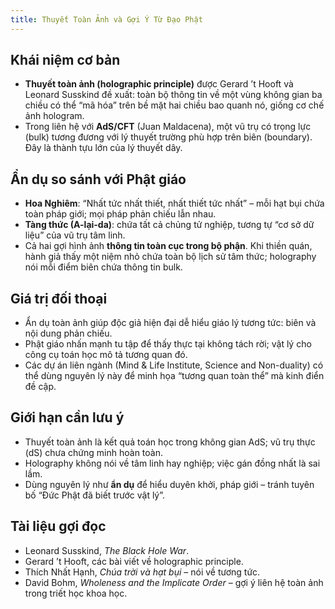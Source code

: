 ```yaml
---
title: Thuyết Toàn Ảnh và Gợi Ý Từ Đạo Phật
---
```


## Khái niệm cơ bản

- **Thuyết toàn ảnh (holographic principle)** được Gerard ’t Hooft và Leonard Susskind đề xuất: toàn bộ thông tin về một vùng không gian ba chiều có thể “mã hóa” trên bề mặt hai chiều bao quanh nó, giống cơ chế ảnh hologram.
- Trong liên hệ với **AdS/CFT** (Juan Maldacena), một vũ trụ có trọng lực (bulk) tương đương với lý thuyết trường phù hợp trên biên (boundary). Đây là thành tựu lớn của lý thuyết dây.

## Ẩn dụ so sánh với Phật giáo

- **Hoa Nghiêm**: “Nhất tức nhất thiết, nhất thiết tức nhất” – mỗi hạt bụi chứa toàn pháp giới; mọi pháp phản chiếu lẫn nhau.
- **Tàng thức (A-lại-da)**: chứa tất cả chủng tử nghiệp, tương tự “cơ sở dữ liệu” của vũ trụ tâm linh.
- Cả hai gợi hình ảnh **thông tin toàn cục trong bộ phận**. Khi thiền quán, hành giả thấy một niệm nhỏ chứa toàn bộ lịch sử tâm thức; holography nói mỗi điểm biên chứa thông tin bulk.

## Giá trị đối thoại

- Ẩn dụ toàn ảnh giúp độc giả hiện đại dễ hiểu giáo lý tương tức: biên và nội dung phản chiếu.
- Phật giáo nhấn mạnh tu tập để thấy thực tại không tách rời; vật lý cho công cụ toán học mô tả tương quan đó.
- Các dự án liên ngành (Mind & Life Institute, Science and Non-duality) có thể dùng nguyên lý này để minh họa “tương quan toàn thể” mà kinh điển đề cập.

## Giới hạn cần lưu ý

- Thuyết toàn ảnh là kết quả toán học trong không gian AdS; vũ trụ thực (dS) chưa chứng minh hoàn toàn.
- Holography không nói về tâm linh hay nghiệp; việc gán đồng nhất là sai lầm.
- Dùng nguyên lý như **ẩn dụ** để hiểu duyên khởi, pháp giới – tránh tuyên bố “Đức Phật đã biết trước vật lý”.

## Tài liệu gợi đọc

- Leonard Susskind, *The Black Hole War*.
- Gerard ’t Hooft, các bài viết về holographic principle.
- Thích Nhất Hạnh, *Chúa trời và hạt bụi* – nói về tương tức.
- David Bohm, *Wholeness and the Implicate Order* – gợi ý liên hệ toàn ảnh trong triết học khoa học.
